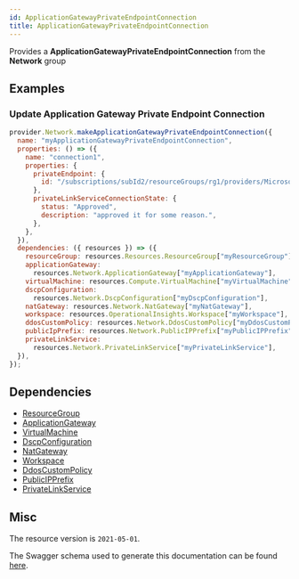 ```yaml
---
id: ApplicationGatewayPrivateEndpointConnection
title: ApplicationGatewayPrivateEndpointConnection
---
```

Provides a **ApplicationGatewayPrivateEndpointConnection** from the **Network** group
## Examples
### Update Application Gateway Private Endpoint Connection
```js
provider.Network.makeApplicationGatewayPrivateEndpointConnection({
  name: "myApplicationGatewayPrivateEndpointConnection",
  properties: () => ({
    name: "connection1",
    properties: {
      privateEndpoint: {
        id: "/subscriptions/subId2/resourceGroups/rg1/providers/Microsoft.Network/privateEndpoints/testPe",
      },
      privateLinkServiceConnectionState: {
        status: "Approved",
        description: "approved it for some reason.",
      },
    },
  }),
  dependencies: ({ resources }) => ({
    resourceGroup: resources.Resources.ResourceGroup["myResourceGroup"],
    applicationGateway:
      resources.Network.ApplicationGateway["myApplicationGateway"],
    virtualMachine: resources.Compute.VirtualMachine["myVirtualMachine"],
    dscpConfiguration:
      resources.Network.DscpConfiguration["myDscpConfiguration"],
    natGateway: resources.Network.NatGateway["myNatGateway"],
    workspace: resources.OperationalInsights.Workspace["myWorkspace"],
    ddosCustomPolicy: resources.Network.DdosCustomPolicy["myDdosCustomPolicy"],
    publicIpPrefix: resources.Network.PublicIPPrefix["myPublicIPPrefix"],
    privateLinkService:
      resources.Network.PrivateLinkService["myPrivateLinkService"],
  }),
});

```
## Dependencies
- [ResourceGroup](../Resources/ResourceGroup.md)
- [ApplicationGateway](../Network/ApplicationGateway.md)
- [VirtualMachine](../Compute/VirtualMachine.md)
- [DscpConfiguration](../Network/DscpConfiguration.md)
- [NatGateway](../Network/NatGateway.md)
- [Workspace](../OperationalInsights/Workspace.md)
- [DdosCustomPolicy](../Network/DdosCustomPolicy.md)
- [PublicIPPrefix](../Network/PublicIPPrefix.md)
- [PrivateLinkService](../Network/PrivateLinkService.md)
## Misc
The resource version is `2021-05-01`.

The Swagger schema used to generate this documentation can be found [here](https://github.com/Azure/azure-rest-api-specs/tree/main/specification/network/resource-manager/Microsoft.Network/stable/2021-05-01/applicationGateway.json).
